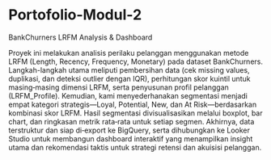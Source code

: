 # Portofolio-Modul-2
BankChurners LRFM Analysis & Dashboard

Proyek ini melakukan analisis perilaku pelanggan menggunakan metode LRFM (Length, Recency, Frequency, Monetary) pada dataset BankChurners. Langkah-langkah utama meliputi pembersihan data (cek missing values, duplikasi, dan deteksi outlier dengan IQR), perhitungan skor kuintil untuk masing‑masing dimensi LRFM, serta penyusunan profil pelanggan (LRFM_Profile). Kemudian, kami menyederhanakan segmentasi menjadi empat kategori strategis—Loyal, Potential, New, dan At Risk—berdasarkan kombinasi skor LRFM. Hasil segmentasi divisualisasikan melalui boxplot, bar chart, dan ringkasan metrik rata‑rata untuk setiap segmen. Akhirnya, data terstruktur dan siap di‑export ke BigQuery, serta dihubungkan ke Looker Studio untuk membangun dashboard interaktif yang menampilkan insight utama dan rekomendasi taktis untuk strategi retensi dan akuisisi pelanggan.
